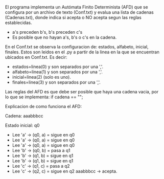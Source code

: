 El programa implementa un Autómata Finito Determinista (AFD) que se configura por un archivo de texto (Conf.txt) y evalua una lista de cadenas (Cadenas.txt), donde indica si acepta o NO acepta segun las reglas establecidas.
- a's preceden b's, b's preceden c's
- Es posible que no hayan a's, b's o c's en la cadena.

En el Conf.txt se observa la configuracion de: estados, alfabeto, inicial, finales. Estos son leidos en el .py a partir de la linea en la que se encuentran ubicados en Conf.txt. Es decir: 
- estados=linea(0) y son separados por una ','.
- alfabeto=linea(1) y son separados por una ','.
- inicial=linea(2) (solo es uno).
- finales=linea(3) y son separados por una ','.

Las reglas del AFD es que debe ser posible que haya una cadena vacia, por lo que se implementa: if cadena == ""; 

Explicacion de como funciona el AFD:
 
Cadena: aaabbbcc

Estado inicial: q0
- Lee 'a' → (q0, a) = sigue en q0
- Lee 'a' → (q0, a) = sigue en q0
- Lee 'a' → (q0, a) = sigue en q0
- Lee 'b' → (q0, b) = pasa a q1
- Lee 'b' → (q1, b) = sigue en q1
- Lee 'b' → (q1, b) = sigue en q1
- Lee 'c' → (q1, c) = pasa a q2
- Lee 'c' → (q2, c) = sigue en q2
aaabbbcc -> acepta.


